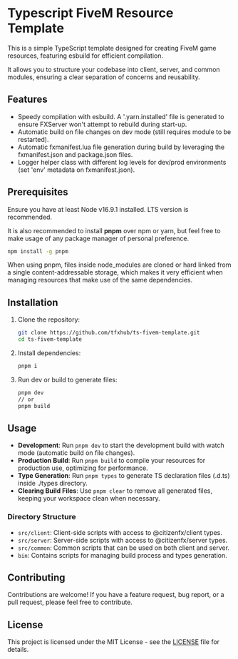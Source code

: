 # Typescript FiveM Resource Template

This is a simple TypeScript template designed for creating FiveM game resources, featuring esbuild for efficient compilation.

It allows you to structure your codebase into client, server, and common modules, ensuring a clear separation of concerns and reusability.

## Features

- Speedy compilation with esbuild. A '.yarn.installed' file is generated to ensure FXServer won't attempt to rebuild during start-up.
- Automatic build on file changes on dev mode (still requires module to be restarted).
- Automatic fxmanifest.lua file generation during build by leveraging the fxmanifest.json and package.json files.
- Logger helper class with different log levels for dev/prod environments (set 'env' metadata on fxmanifest.json).

## Prerequisites

Ensure you have at least Node v16.9.1 installed. LTS version is recommended.

It is also recommended to install **pnpm** over npm or yarn, but feel free to make usage of any package manager of personal preference.
```bash 
npm install -g pnpm
 ```
    
When using pnpm, files inside node_modules are cloned or hard linked from a single content-addressable storage, which makes it very efficient when managing resources that make use of the same dependencies.

## Installation

1. Clone the repository:
    ```bash
    git clone https://github.com/tfxhub/ts-fivem-template.git
    cd ts-fivem-template
    ```
2. Install dependencies:
    ```bash
    pnpm i
    ```
3. Run dev or build to generate files:
    ```bash
    pnpm dev
    // or
    pnpm build
    ```

## Usage

- **Development**: Run `pnpm dev` to start the development build with watch mode (automatic build on file changes).
- **Production Build**: Run `pnpm build` to compile your resources for production use, optimizing for performance.
- **Type Generation**: Run `pnpm types` to generate TS declaration files (.d.ts) inside ./types directory.
- **Clearing Build Files**: Use `pnpm clear` to remove all generated files, keeping your workspace clean when necessary.

### Directory Structure

- `src/client`: Client-side scripts with access to @citizenfx/client types.
- `src/server`: Server-side scripts with access to @citizenfx/server types.
- `src/common`: Common scripts that can be used on both client and server.
- `bin`: Contains scripts for managing build process and types generation.

## Contributing

Contributions are welcome! If you have a feature request, bug report, or a pull request, please feel free to contribute.

## License

This project is licensed under the MIT License - see the [LICENSE](LICENSE) file for details.
